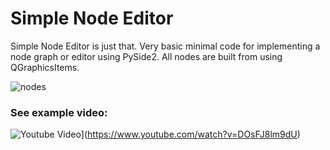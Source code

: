 # Simple Node Editor

Simple Node Editor is just that. Very basic minimal code for implementing a node graph or editor using PySide2. All nodes are built from using QGraphicsItems.

![nodes](https://github.com/bhowiebkr/simple-node-editor/blob/master/images/node_editor.jpg)

### See example video:

![Youtube Video](https://www.youtube.com/watch?v=DOsFJ8lm9dU/default.jpg)](https://www.youtube.com/watch?v=DOsFJ8lm9dU)

